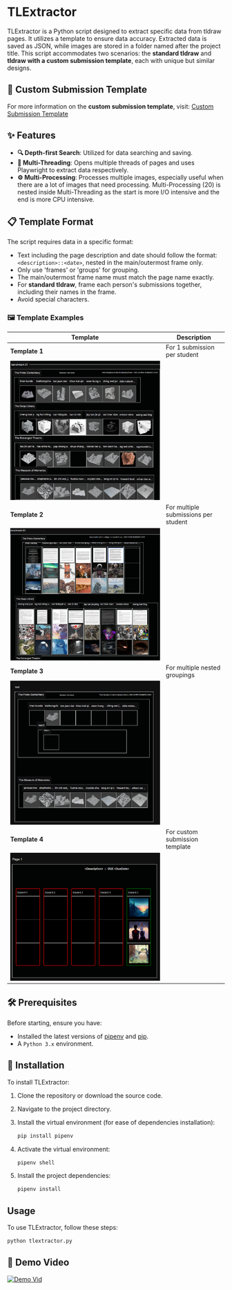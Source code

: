 # TLExtractor

TLExtractor is a Python script designed to extract specific data from tldraw pages. It utilizes a template to ensure data accuracy. Extracted data is saved as JSON, while images are stored in a folder named after the project title. This script accommodates two scenarios: the **standard tldraw** and **tldraw with a custom submission template**, each with unique but similar designs.

## 📄 Custom Submission Template

For more information on the **custom submission template**, visit:
[Custom Submission Template](https://github.com/LamJingJie/tldraw/tree/dynamic_submission_template)

## ✨ Features

- **🔍 Depth-first Search**: Utilized for data searching and saving.
- **🧵 Multi-Threading**: Opens multiple threads of pages and uses Playwright to extract data respectively.
- **⚙️ Multi-Processing**: Processes multiple images, especially useful when there are a lot of images that need processing. Multi-Processing (20) is nested inside Multi-Threading as the start is more I/O intensive and the end is more CPU intensive.

## 📋 Template Format

The script requires data in a specific format:

- Text including the page description and date should follow the format: `<description>::<date>`, nested in the main/outermost frame only.
- Only use 'frames' or 'groups' for grouping.
- The main/outermost frame name must match the page name exactly.
- For **standard tldraw**, frame each person's submissions together, including their names in the frame.
- Avoid special characters.

### 🖼️ Template Examples

| Template | Description |
|----------|-------------|
| **Template 1** | For 1 submission per student |
| ![Template Format 1](./img/template_format1.png) | |
| **Template 2** | For multiple submissions per student |
| ![Template Format 2](/img/template_format2.png) | |
| **Template 3** | For multiple nested groupings |
| ![Template Format 3](/img/template_format3.png) | |
| **Template 4** | For custom submission template |
| ![Template Format 4](/img/template_format4.png) | |

## 🛠️ Prerequisites

Before starting, ensure you have:

- Installed the latest versions of [pipenv](https://pipenv.pypa.io/en/latest/) and [pip](https://pypi.org/project/pip/#history).
- A `Python 3.x` environment.

## 🚀 Installation

To install TLExtractor:

1. Clone the repository or download the source code.
2. Navigate to the project directory.
3. Install the virtual environment (for ease of dependencies installation):

    ```bash
    pip install pipenv
    ```

4. Activate the virtual environment:

    ```bash
    pipenv shell
    ```

5. Install the project dependencies:

    ```bash
    pipenv install
    ```

## Usage

To use TLExtractor, follow these steps:

```bash
python tlextractor.py
```

## 🎥 Demo Video

[![Demo Vid](https://github.com/user-attachments/assets/dc9f5a26-42ee-4a25-8939-9bdc7ec75dfa)](https://github.com/user-attachments/assets/dc9f5a26-42ee-4a25-8939-9bdc7ec75dfa)
